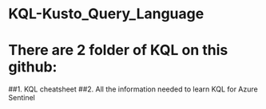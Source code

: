 # KQL-Kusto_Query_Language

# There are 2 folder of KQL on this github:
  ##1. KQL cheatsheet
  ##2. All the information needed to learn KQL for Azure Sentinel
